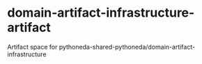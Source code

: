 # domain-artifact-infrastructure-artifact
Artifact space for pythoneda-shared-pythoneda/domain-artifact-infrastructure
